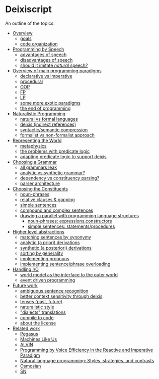 # Deixiscript

An outline of the topics:

- [Overview]()
  - [goals](./overview/goals.md)
  - [code organization](./overview/code-organization.md)
- [Programming by Speech]()
  - [advantages of speech]()
  - [disadvantages of speech]()
  - [should it imitate _natural_ speech?]()
- [Overview of main programming paradigms]()
  - [declarative vs imperative]()
  - [procedural]()
  - [OOP]()
  - [FP]()
  - [LP]()
  - [some more exotic paradigms]()
  - [the end of programming]()
- [Naturalistic Programming]()
  - [natural vs formal languages]()
  - [deixis (indirect references)]()
  - [syntactic/semantic compression]()
  - [formalist vs non-formalist approach]()
- [Representing the World]()
  - [metaphysics]()
  - [the problems with predicate logic]()
  - [adapting predicate logic to support deixis]()
- [Choosing a Grammar]()
  - [all grammars leak]()
  - [analytic vs synthetic grammar?]()
  - [dependency vs constituency parsing?]()
  - [parser architecture]()
- [Choosing the Constituents]()
  - [noun-phrases]()
  - [relative clauses & gapping]()
  - [simple sentences]()
  - [compound and complex sentences]()
  - [drawing a parallel with programming language structures]()
    - [noun-phrases: expressions,constructors]()
    - [simple sentences: statements/procedures]()
- [Higher level abstractions]()
  - [matching sentences by synonymy]()
  - [analytic (a priori) derivations]()
  - [synthetic (a posteriori) derivations]()
  - [sorting by generality]()
  - [implementing pronouns]()
  - [implementing sentence/phrase overloading]()
- [Handling I/O]()
  - [world model as the interface to the outer world]()
  - [event driven programming]()
- [Future work]()
  - [ambiguous sentence recognition]()
  - [better context sensitivity through deixis]()
  - [tenses (past, future)]()
  - [naturalistic style]()
  - ["dialects" translations]()
  - [compile to code]()
  - [about the license]()
- [Related work]()
  - [Pegasus]()
  - [Machines Like Us]()
  - [ALVIN]()
  - [Programming by Voice Efficiency in the Reactive and Imperative Paradigm]()
  - [Natural language programming: Styles, strategies, and contrasts]()
  - [Osmosian]()
  - [SN]()
